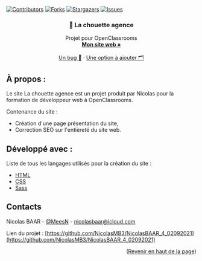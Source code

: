 [![Contributors][contributors-shield]][contributors-url]
[![Forks][forks-shield]][forks-url]
[![Stargazers][stars-shield]][stars-url]
[![Issues][issues-shield]][issues-url]

<div id="top"></div>

<div align="center">

  ### 🦉 La chouette agence

  <p align="center">
    Projet pour OpenClassrooms
    <br />
    <a href="https://nicolasbaar.fr/"><strong>Mon site web »</strong></a>
    <br />
    <br />
    <a href="https://github.com/NicolasMB3/NicolasBAAR_5_24092021/issues">Un bug 🐜</a>
    ·
    <a href="https://github.com/NicolasMB3/NicolasBAAR_5_24092021/issues">Une option à ajouter 🗂️</a>
  </p>
</div>

## À propos :

Le site La chouette agence est un projet produit par Nicolas pour la formation de développeur web à OpenClassrooms.

Contenance du site :
* Création d'une page présentation du site,
* Correction SEO sur l'entièreté du site web.

## Développé avec :

Liste de tous les langages utilisés pour la création du site :

* [HTML](https://developer.mozilla.org/fr/docs/Web/HTML)
* [CSS](https://developer.mozilla.org/fr/docs/Web/CSS)
* [Sass](https://sass-lang.com/)

## Contacts

Nicolas BAAR - [@MeesN](https://nicolasbaar.fr/) - nicolasbaar@icloud.com

Lien du projet : [https://github.com/NicolasMB3/NicolasBAAR_4_02092021](https://github.com/NicolasMB3/NicolasBAAR_4_02092021)

<p align="right">(<a href="#top">Revenir en haut de la page</a>)</p>

[contributors-shield]: https://img.shields.io/github/contributors/NicolasMB3/NicolasBAAR_4_02092021.svg?style=for-the-badge
[contributors-url]: https://github.com/NicolasMB3/NicolasBAAR_4_02092021/graphs/contributors
[forks-shield]: https://img.shields.io/github/forks/NicolasMB3/NicolasBAAR_4_02092021.svg?style=for-the-badge
[forks-url]: https://github.com/NicolasMB3/NicolasBAAR_4_02092021/pulse
[stars-shield]: https://img.shields.io/github/stars/NicolasMB3/NicolasBAAR_4_02092021.svg?style=for-the-badge
[stars-url]: https://github.com/NicolasMB3/NicolasBAAR_4_02092021/stargazers
[issues-shield]: https://img.shields.io/github/issues/NicolasMB3/NicolasBAAR_4_02092021.svg?style=for-the-badge
[issues-url]: https://github.com/NicolasMB3/NicolasBAAR_4_02092021/issues
